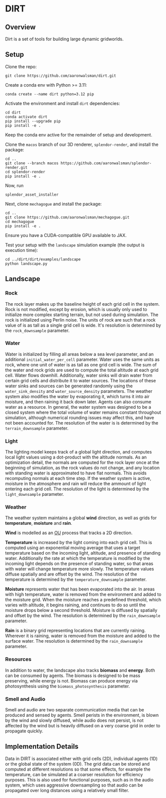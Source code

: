 # DIRT

## Overview
Dirt is a set of tools for building large dynamic gridworlds.

## Setup

Clone the repo:
```
git clone https://github.com/aaronwalsman/dirt.git
```

Create a conda env with Python >= 3.11:
```
conda create --name dirt python=3.12 pip
```

Activate the environment and install `dirt` dependencies:
```
cd dirt
conda activate dirt
pip install --upgrade pip
pip install -e .
```

Keep the conda env active for the remainder of setup and development.

Clone the `macos` branch of our 3D renderer, `splendor-render`, and install the package:
```
cd ..
git clone --branch macos https://github.com/aaronwalsman/splendor-render.git
cd splendor-render
pip install -e .
```

Now, run
```
splendor_asset_installer
```

Next, clone `mechagogue` and install the package:
```
cd ..
git clone https://github.com/aaronwalsman/mechagogue.git
cd mechagogue
pip install -e .
```

Ensure you have a CUDA-compatible GPU available to JAX.

Test your setup with the `landscape` simulation example (the output is execution time):
```
cd ../dirt/dirt/examples/landscape
python landscape.py
```


## Landscape
### Rock
The rock layer makes up the baseline height of each grid cell in the system.  Rock is not modified, except by erosion, which is usually only used to initialize more complex starting terrain, but not used during simulation.  The rock is initialized using Perlin noise.  The units of rock are such that a rock value of is as tall as a single grid cell is wide.  It's resolution is determined by the `rock_downsample` parameter.

### Water
Water is initialized by filling all areas below a sea level parameter, and an additional `initial_water_per_cell` parameter.  Water uses the same units as rock, where one unit of water is as tall as one grid cell is wide.  The sum of the water and rock grids are used to compute the total altitude at each grid cell.  Water flows downhill.  Additionally, water sinks will drain water from certain grid cells and distribute it to water sources.  The locations of these water sinks and sources can be generated randomly using the `water_sink_density` and `water_source_density` parameters.  The weather system also modifies the water by evaporating it, which turns it into air moisture, and then raining it back down later.  Agents can also consume water as a resource.  In general, the water system was designed to be a closed system where the total volume of water remains constant throughout simulation, although numerical rounding issues may affect this, and have not been accounted for.  The resolution of the water is is determined by the `terrain_downsample` parameter.

### Light
The lighting model keeps track of a global light direction, and computes local light values using a dot-product with the altitude normals.  As an optimization detail, the normals are computed for the rock layer once at the beginning of simulation, as the rock values do not change, and any location with standing water is approximated to have flat normals.  This avoids recomputing normals at each time step.  If the weather system is active, moisture in the atmosphere and rain will reduce the ammount of light entering each grid cell.  The resolution of the light is determined by the `light_downsample` parameter.

### Weather
The weather system maintains a global __wind__ direction, as well as grids for __temperature__, __moisture__ and __rain__.

__Wind__ is modelled as an [OU](https://en.wikipedia.org/wiki/Ornstein%E2%80%93Uhlenbeck_process) process that tracks a 2D direction.

__Temperature__ is increased by the light coming into each grid cell.  This is computed using an exponential moving average that uses a target temperature based on the incoming light, altitude, and presence of standing water.  Additionally the rate at which the temperature is modified by the incoming light depends on the presence of standing water, so that areas with water will change temperature more slowly.  The temperature values diffuse spatially and are offset by the wind.  The resolution of the temperature is determined by the `temperature_downsample` parameter.

__Moisture__ represents water that has been evaporated into the air.  In areas with high temperature, water is removed from the environment and added to the moisture grid.  When the moisture reaches a predefined threshold, which varies with altitude, it begins raining, and continues to do so until the moisture drops below a second threshold.  Moisture is diffused by spatially and offset by the wind.  The resolution is determined by the `rain_downsample` parameter.

__Rain__ is a binary grid representing locations that are currently raining.  Wherever it is raining, water is removed from the moisture and added to the surface water.  The resolution is determined by the `rain_downsample` parameter.

### Resources
In addition to water, the landscape also tracks __biomass__ and __energy__.  Both can be consumed by agents.  The biomass is designed to be mass preserving, while energy is not.  Biomass can produce energy via photosynthesis using the `biomass_photosynthesis` parameter.

### Smell and Audio
Smell and audio are two separate communication media that can be produced and sensed by agents.  Smell perists in the environment, is blown by the wind and slowly diffused, while audio does not persist, is not affected by the wind but is heavily diffused on a very coarse grid in order to propagate quickly.

## Implementation Details
Data in DIRT is associated either with grid cells (2D), individual agents (1D) or the global state of the system (0D).  The grid data can be stored and computed at different resolutions so that some effects, for example the temperature, can be simulated at a coarser resolution for efficiency purposes.  This is also used for functional purposes, such as in the audio system, which uses aggressive downsampling so that audio can be propagated over long distances using a relatively small filter.

